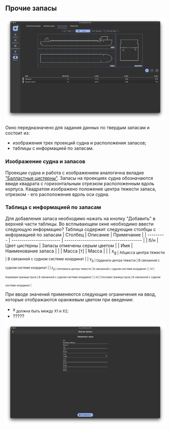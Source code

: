## Прочие запасы
![Общий вид вкладки "Прочие запасы"](/docs/user-guide/ru/part03_loading/chapter03_stores/stores.png "Общий вид страницы 'Прочие запасы'")

Окно передназначено для задания данных по твердым запасам и состоит из:
- изображения трех проекций судна и расположения запасов;
- таблицы с информацией по запасам.

### Изображение судна и запасов
Проекции судна и работа с изображением аналогична вкладке ["Балластные цистерны"](/docs/user-guide/ru/part03_loading/chapter01_ballast/chapter01_ballast.md). Запасы на проекциях судна обозначаются ввиде квадрата с горизонтальным отрезком расположенным вдоль корпуса. Квадратом изображено положение центра тяжести запаса, отрезком - его расположение вдоль оси судна.

### Таблица с информацией по запасам
Для добавления запаса необходимо нажать на кнопку "Добавить" в верхней части таблицы. Во всплывающем окне необходимо ввести следующую информацию?
Таблица  содержит следующие столбцы с информацией по запасам
| Столбец   | Описание                 | Примечание                             |
| --------- | ------------------------ | -------------------------------------- |
| б/н       | Цвет цистерны            | Запасы отмечены серым цветом           |
| Имя       | Наименование запаса      |                                        |
| Масса [т] | Масса                    |                                        |
| x<sub>g   | Абцисса центра тяжести   | В связанной с судном системе координат |
| y<sub>g   | Ордината центра тяжести  | В связанной с судном системе координат |
| z<sub>g   | Аппликата центра тяжести | В связанной с судном системе координат |
| X1        | Кормовая граница груза   | В связанной с судном системе координат |
| X2        | Носовая граница груза    | В связанной с судном системе координат |

При вводе значений применяются следующие ограничения на ввод, которые отображаются оранжевым цветом при введении:
- x<sub> должна быть между X1 и X2;
- ?????


![Общий вид вкладки "Добавление запасов"](/docs/user-guide/ru/part03_loading/chapter03_stores/addStores.png "Общий вид страницы 'Добавление запасов'")